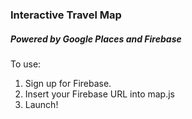 ### Interactive Travel Map
##### Powered by Google Places and Firebase

To use:

1. Sign up for Firebase.
2. Insert your Firebase URL into map.js
3. Launch!
